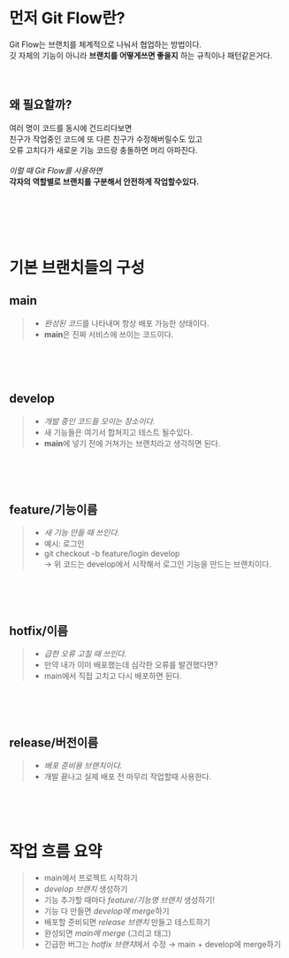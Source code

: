 먼저 Git Flow란?
===============
Git Flow는 브랜치를 체계적으로 나눠서 협업하는 방법이다.<br>
깃 자체의 기능이 아니라 **브랜치를 어떻게쓰면 좋을지** 하는 규칙이나 패턴같은거다.
<br><br><br>

왜 필요할까?
------------
여러 명이 코드를 동시에 건드리다보면<br>
친구가 작업중인 코드에 또 다른 친구가 수정해버릴수도 있고<br>
오류 고치다가 새로운 기능 코드랑 충돌하면 머리 아파진다.<br>
<br>
*이럴 때 Git Flow를 사용하면*<br>
**각자의 역할별로 브랜치를 구분해서 안전하게 작업할수있다.** <br>
<br><br><br><br><br>


기본 브랜치들의 구성
==================

main
-----
>- *완성된 코드*를 나타내며 항상 배포 가능한 상태이다.<br>
>- **main**은 진짜 서비스에 쓰이는 코드이다.

<br><br><br>

develop
--------
>- *개발 중인 코드들 모이는 장소이다.* <br>
>- 새 기능들은 여기서 합쳐지고 테스트 될수있다.<br>
>- **main**에 넣기 전에 거쳐가는 브랜치라고 생각하면 된다.

<br><br><br>

feature/기능이름
-----------------
>- *새 기능 만들 때 쓰인다.* <br>
>- 예시: 로그인 <br>
>- git checkout -b feature/login develop <br>
→ 위 코드는 develop에서 시작해서 로그인 기능을 만드는 브랜치이다.

<br><br><br>

hotfix/이름
------------
>- *급한 오류 고칠 때 쓰인다.* <br>
>- 만약 내가 이미 배포했는데 심각한 오류를 발견했다면?<br>
>- main에서 직접 고치고 다시 배포하면 된다.

<br><br><br>

release/버전이름
-----------------
>- *배포 준비용 브랜치이다.*<br>
>- 개발 끝나고 실제 배포 전 마무리 작업할때 사용한다.<br>
<br>
<br>
<br>


작업 흐름 요약
==============
>- main에서 프로젝트 시작하기<br>
>- *develop 브랜치* 생성하기<br>
>- 기능 추가할 때마다 *feature/기능명 브랜치* 생성하기!<br>
>- 기능 다 만들면 *develop에 merge*하기<br>
>- 배포할 준비되면 *release 브랜치* 만들고 테스트하기<br>
>- 완성되면 *main에 merge* (그리고 태그)<br>
>- 긴급한 버그는 *hotfix 브랜치*에서 수정 → main + develop에 merge하기<br>







